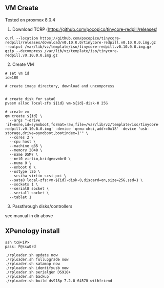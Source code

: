 VM Create
---------------------------------------------------

Tested on proxmox 8.0.4

1. Download TCRP (https://github.com/pocopico/tinycore-redpill/releases)

```
curl --location https://github.com/pocopico/tinycore-redpill/releases/download/v0.10.0.0/tinycore-redpill.v0.10.0.0.img.gz --output /var/lib/vz/template/iso/tinycore-redpill.v0.10.0.0.img.gz
gzip --decompress /var/lib/vz/template/iso/tinycore-redpill.v0.10.0.0.img.gz
```

2. Create VM

```
# set vm id
id=100

# create image directory, download and uncomporess


# create disk for sata0
pvesm alloc local-zfs ${id} vm-${id}-disk-0 25G

# create vm
qm create ${id} \
  --args "-drive 'if=none,id=synoboot,format=raw,file=/var/lib/vz/template/iso/tinycore-redpill.v0.10.0.0.img' -device 'qemu-xhci,addr=0x18' -device 'usb-storage,drive=synoboot,bootindex=1'" \
  --cores 2 \
  --cpu host \
  --machine q35 \
  --memory 2048 \
  --name DSM7 \
  --net0 virtio,bridge=vmbr0 \
  --numa 0 \
  --onboot 0 \
  --ostype l26 \
  --scsihw virtio-scsi-pci \
  --sata0 local-zfs:vm-${id}-disk-0,discard=on,size=25G,ssd=1 \
  --sockets 1 \
  --serial0 socket \
  --serial1 socket \
  --tablet 1
```

3. Passthrough disks/controllers

see manual in dir above

XPenology install 
---------------------------------------------------

```
ssh tc@<IP>
pass: P@ssw0rd

./rploader.sh update now
./rploader.sh fullupgrade now
./rploader.sh satamap now
./rploader.sh identifyusb now
./rploader.sh serialgen DS918+
./rploader.sh backup
./rploader.sh build ds918p-7.2.0-64570 withfriend
```



